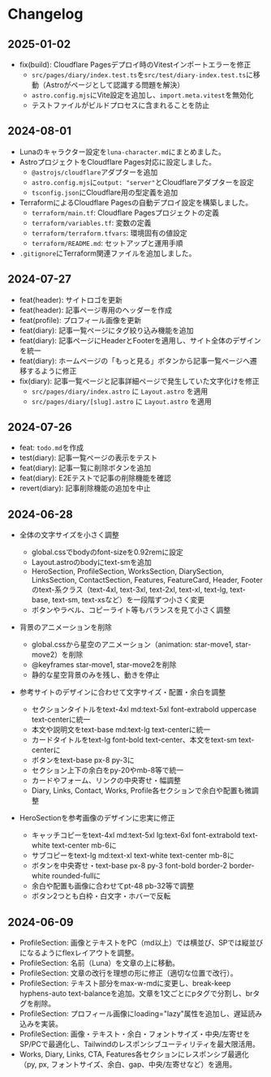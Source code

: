 # Changelog

## 2025-01-02

- fix(build): Cloudflare Pagesデプロイ時のVitestインポートエラーを修正
  - `src/pages/diary/index.test.ts`を`src/test/diary-index.test.ts`に移動（Astroがページとして認識する問題を解決）
  - `astro.config.mjs`にVite設定を追加し、`import.meta.vitest`を無効化
  - テストファイルがビルドプロセスに含まれることを防止

## 2024-08-01

- Lunaのキャラクター設定を`luna-character.md`にまとめました。
- AstroプロジェクトをCloudflare Pages対応に設定しました。
  - `@astrojs/cloudflare`アダプターを追加
  - `astro.config.mjs`に`output: "server"`とCloudflareアダプターを設定
  - `tsconfig.json`にCloudflare用の型定義を追加
- TerraformによるCloudflare Pagesの自動デプロイ設定を構築しました。
  - `terraform/main.tf`: Cloudflare Pagesプロジェクトの定義
  - `terraform/variables.tf`: 変数の定義
  - `terraform/terraform.tfvars`: 環境固有の値設定
  - `terraform/README.md`: セットアップと運用手順
- `.gitignore`にTerraform関連ファイルを追加しました。

## 2024-07-27

- feat(header): サイトロゴを更新
- feat(header): 記事ページ専用のヘッダーを作成
- feat(profile): プロフィール画像を更新
- feat(diary): 記事一覧ページにタグ絞り込み機能を追加
- feat(diary): 記事ページにHeaderとFooterを適用し、サイト全体のデザインを統一
- feat(diary): ホームページの「もっと見る」ボタンから記事一覧ページへ遷移するように修正
- fix(diary): 記事一覧ページと記事詳細ページで発生していた文字化けを修正
    - `src/pages/diary/index.astro` に `Layout.astro` を適用
    - `src/pages/diary/[slug].astro` に `Layout.astro` を適用

## 2024-07-26

- feat: `todo.md`を作成
- test(diary): 記事一覧ページの表示をテスト
- feat(diary): 記事一覧に削除ボタンを追加
- feat(diary): E2Eテストで記事の削除機能を確認
- revert(diary): 記事削除機能の追加を中止

## 2024-06-28

- 全体の文字サイズを小さく調整
    - global.cssでbodyのfont-sizeを0.92remに設定
    - Layout.astroのbodyにtext-smを追加
    - HeroSection, ProfileSection, WorksSection, DiarySection, LinksSection, ContactSection, Features, FeatureCard, Header, Footerのtext-系クラス（text-4xl, text-3xl, text-2xl, text-xl, text-lg, text-base, text-sm, text-xsなど）を一段階ずつ小さく変更
    - ボタンやラベル、コピーライト等もバランスを見て小さく調整

- 背景のアニメーションを削除
    - global.cssから星空のアニメーション（animation: star-move1, star-move2）を削除
    - @keyframes star-move1, star-move2を削除
    - 静的な星空背景のみを残し、動きを停止

- 参考サイトのデザインに合わせて文字サイズ・配置・余白を調整
    - セクションタイトルをtext-4xl md:text-5xl font-extrabold uppercase text-centerに統一
    - 本文や説明文をtext-base md:text-lg text-centerに統一
    - カードタイトルをtext-lg font-bold text-center、本文をtext-sm text-centerに
    - ボタンをtext-base px-8 py-3に
    - セクション上下の余白をpy-20やmb-8等で統一
    - カードやフォーム、リンクの中央寄せ・幅調整
    - Diary, Links, Contact, Works, Profile各セクションで余白や配置も微調整

- HeroSectionを参考画像のデザインに忠実に修正
    - キャッチコピーをtext-4xl md:text-5xl lg:text-6xl font-extrabold text-white text-center mb-6に
    - サブコピーをtext-lg md:text-xl text-white text-center mb-8に
    - ボタンを中央寄せ・text-base px-8 py-3 font-bold border-2 border-white rounded-fullに
    - 余白や配置も画像に合わせてpt-48 pb-32等で調整
    - ボタン2つとも白枠・白文字・ホバーで反転 

## 2024-06-09

- ProfileSection: 画像とテキストをPC（md以上）では横並び、SPでは縦並びになるようにflexレイアウトを調整。
- ProfileSection: 名前（Luna）を文章の上に移動。
- ProfileSection: 文章の改行を理想の形に修正（適切な位置で改行）。
- ProfileSection: テキスト部分をmax-w-mdに変更し、break-keep hyphens-auto text-balanceを追加。文章を1文ごとにpタグで分割し、brタグを削除。
- ProfileSection: プロフィール画像にloading="lazy"属性を追加し、遅延読み込みを実装。
- ProfileSection: 画像・テキスト・余白・フォントサイズ・中央/左寄せをSP/PCで最適化し、Tailwindのレスポンシブユーティリティを最大限活用。
- Works, Diary, Links, CTA, Features各セクションにレスポンシブ最適化（py, px, フォントサイズ、余白、gap、中央/左寄せなど）を適用。 